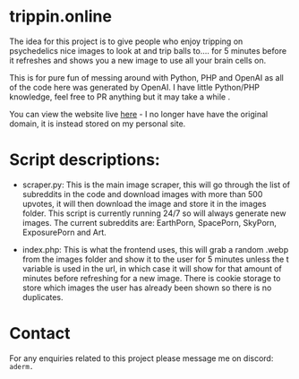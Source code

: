 # trippin.online   
The idea for this project is to give people who enjoy tripping on psychedelics nice images to look at and trip balls to.... for 5 minutes before it refreshes and shows you a new image to use all your brain cells on. 

This is for pure fun of messing around with Python, PHP and OpenAI as all of the code here was generated by OpenAI. I have little Python/PHP knowledge, feel free to PR anything but it may take a while .

You can view the website live [here](https://trippin.adaml.vip) - I no longer have have the original domain, it is instead stored on my personal site.

# Script descriptions:
- scraper.py:
This is the main image scraper, this will go through the list of subreddits in the code and download images with more than 500 upvotes, it will then download the image and store it in the images folder.
This script is currently running 24/7 so will always generate new images. The current subreddits are: EarthPorn, SpacePorn, SkyPorn, ExposurePorn and Art.
 
- index.php:
This is what the frontend uses, this will grab a random .webp from the images folder and show it to the user for 5 minutes unless the t variable is used in the url, in which case it will show for that amount of minutes before refreshing for a new image.
There is cookie storage to store which images the user has already been shown so there is no duplicates.

# Contact
For any enquiries related to this project please message me on discord: `aderm.`
